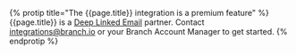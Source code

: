 {% protip title="The {{page.title}} integration is a premium feature" %}
{{page.title}} is a [Deep Linked Email](https://branch.io/email/) partner. Contact [integrations@branch.io](mailto:integrations@branch.io) or your Branch Account Manager to get started.
{% endprotip %}